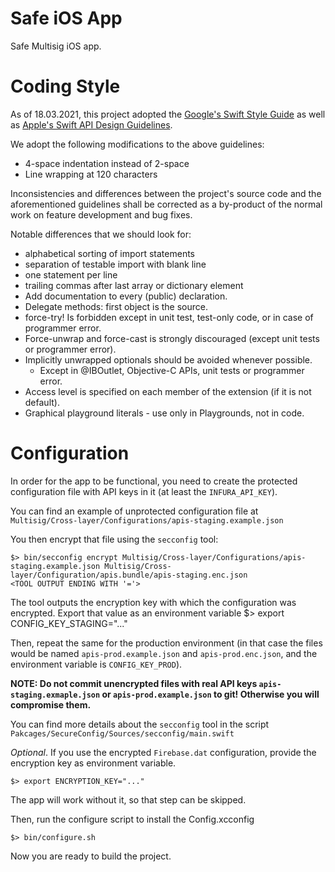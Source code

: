 # Safe iOS App
Safe Multisig iOS app.

# Coding Style
As of 18.03.2021, this project adopted the [Google's Swift Style Guide](https://google.github.io/swift/) as well as [Apple's Swift API Design Guidelines](https://swift.org/documentation/api-design-guidelines/). 

We adopt the following modifications to the above guidelines:
- 4-space indentation instead of 2-space
- Line wrapping at 120 characters

Inconsistencies and differences between the project's source code and the aforementioned guidelines shall be corrected as a by-product of the normal work on feature development and bug fixes.

Notable differences that we should look for:
- alphabetical sorting of import statements
- separation of testable import with blank line
- one statement per line
- trailing commas after last array or dictionary element
- Add documentation to every (public) declaration.
- Delegate methods: first object is the source.
- force-try! Is forbidden except in unit test, test-only code, or in case of programmer error.
- Force-unwrap and force-cast is strongly discouraged (except unit tests or programmer error).
- Implicitly unwrapped optionals should be avoided whenever possible.
  - Except in @IBOutlet, Objective-C APIs, unit tests or programmer error.
- Access level is specified on each member of the extension (if it is not default).
- Graphical playground literals - use only in Playgrounds, not in code. 

# Configuration

In order for the app to be functional, you need to create the protected configuration file
with API keys in it (at least the `INFURA_API_KEY`).

You can find an example of unprotected configuration file at `Multisig/Cross-layer/Configurations/apis-staging.example.json`

You then encrypt that file using the `secconfig` tool:

    $> bin/secconfig encrypt Multisig/Cross-layer/Configurations/apis-staging.example.json Multisig/Cross-layer/Configuration/apis.bundle/apis-staging.enc.json
    <TOOL OUTPUT ENDING WITH '='>

The tool outputs the encryption key with which the configuration was encrypted. Export that value as an environment variable
    $> export CONFIG_KEY_STAGING="..."

Then, repeat the same for the production environment (in that case the files would be named `apis-prod.example.json` and `apis-prod.enc.json`, and the environment variable is `CONFIG_KEY_PROD`).

**NOTE: Do not commit unencrypted files with real API keys `apis-staging.exmaple.json` or `apis-prod.example.json` to git! Otherwise you will compromise them.**

You can find more details about the `secconfig` tool in the script `Pakcages/SecureConfig/Sources/secconfig/main.swift`

*Optional*. If you use the encrypted `Firebase.dat` configuration, provide the encryption key as 
environment variable.

    $> export ENCRYPTION_KEY="..."

The app will work without it, so that step can be skipped.

Then, run the configure script to install the Config.xcconfig

    $> bin/configure.sh

Now you are ready to build the project.
